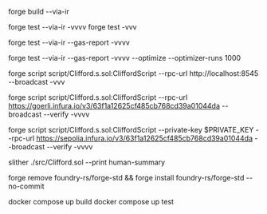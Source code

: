 forge build --via-ir
<!-- Test without gas report -->
<!-- Note: Use vv when mass minting -->
forge test --via-ir -vvvv
forge test -vvv
<!-- Test without optimizer -->
forge test --via-ir --gas-report  -vvvv
<!-- Test with optimizer -->
forge test --via-ir --gas-report  -vvvv --optimize --optimizer-runs 1000
<!-- Deploy to localhost -->
forge script script/Clifford.s.sol:CliffordScript --rpc-url http://localhost:8545 --broadcast -vvv
<!-- Deploy to Goerli -->
forge script script/Clifford.s.sol:CliffordScript --rpc-url https://goerli.infura.io/v3/63f1a12625cf485cb768cd39a01044da --broadcast --verify -vvvv
<!-- Deploy to Sepolia -->
forge script script/Clifford.s.sol:CliffordScript --private-key $PRIVATE_KEY --rpc-url https://sepolia.infura.io/v3/63f1a12625cf485cb768cd39a01044da --broadcast --verify -vvvv
<!-- Slither overview -->
slither ./src/Clifford.sol --print human-summary
<!-- Forge std update -->
forge remove foundry-rs/forge-std && forge install foundry-rs/forge-std --no-commit

docker compose up build
docker compose up test